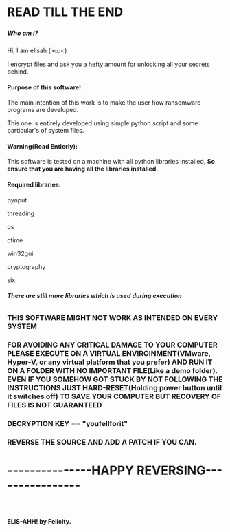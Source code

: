 # **READ TILL THE END**

##### 

##### **Who am i?**

Hi, I am elisah (>⩊<)

I encrypt files and ask you a hefty amount for unlocking all your secrets behind.





#### **Purpose of this software!**

The main intention of this work is to make the user how ransomware programs are developed. 

This one is entirely developed using simple python script and some particular's of system files.





#### **Warning(Read Entierly):**

This software is tested on a machine with all python libraries installed, **So ensure that you are having all the libraries installed.**





#### **Required libraries:**

pynput

threading

os 

ctime

win32gui

cryptography

six

###### **There are still more libraries which is used during execution**



## 

### **THIS SOFTWARE MIGHT NOT WORK AS INTENDED ON EVERY SYSTEM** 

### 

### **FOR AVOIDING ANY CRITICAL DAMAGE TO YOUR COMPUTER PLEASE EXECUTE ON A VIRTUAL ENVIROINMENT(VMware, Hyper-V, or any virtual platform that you prefer) AND RUN IT ON A FOLDER WITH NO IMPORTANT FILE(Like a demo folder). EVEN IF YOU SOMEHOW GOT STUCK BY NOT FOLLOWING THE INSTRUCTIONS JUST HARD-RESET(Holding power button until it switches off) TO SAVE YOUR COMPUTER BUT RECOVERY OF FILES IS NOT GUARANTEED**

### 

### **DECRYPTION KEY == "youfellforit"**

### 

### **REVERSE THE SOURCE AND ADD A PATCH IF YOU CAN.**







#  **---------------HAPPY REVERSING----------------**









### &nbsp;

**ELIS-AHH! by Felicity.**







